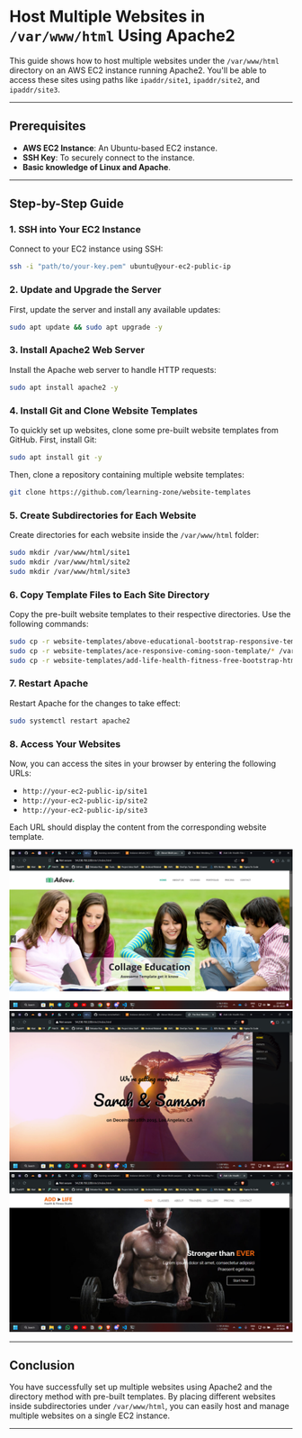 # Host Multiple Websites in `/var/www/html` Using Apache2

This guide shows how to host multiple websites under the `/var/www/html` directory on an AWS EC2 instance running Apache2. You'll be able to access these sites using paths like `ipaddr/site1`, `ipaddr/site2`, and `ipaddr/site3`.

---

## Prerequisites

- **AWS EC2 Instance**: An Ubuntu-based EC2 instance.
- **SSH Key**: To securely connect to the instance.
- **Basic knowledge of Linux and Apache**.

---

## Step-by-Step Guide

### 1. SSH into Your EC2 Instance

Connect to your EC2 instance using SSH:

```bash
ssh -i "path/to/your-key.pem" ubuntu@your-ec2-public-ip
```

### 2. Update and Upgrade the Server

First, update the server and install any available updates:

```bash
sudo apt update && sudo apt upgrade -y
```

### 3. Install Apache2 Web Server

Install the Apache web server to handle HTTP requests:

```bash
sudo apt install apache2 -y
```

### 4. Install Git and Clone Website Templates

To quickly set up websites, clone some pre-built website templates from GitHub. First, install Git:

```bash
sudo apt install git -y
```

Then, clone a repository containing multiple website templates:

```bash
git clone https://github.com/learning-zone/website-templates
```

### 5. Create Subdirectories for Each Website

Create directories for each website inside the `/var/www/html` folder:

```bash
sudo mkdir /var/www/html/site1
sudo mkdir /var/www/html/site2
sudo mkdir /var/www/html/site3
```

### 6. Copy Template Files to Each Site Directory

Copy the pre-built website templates to their respective directories. Use the following commands:

```bash
sudo cp -r website-templates/above-educational-bootstrap-responsive-template/* /var/www/html/site1/
sudo cp -r website-templates/ace-responsive-coming-soon-template/* /var/www/html/site2/
sudo cp -r website-templates/add-life-health-fitness-free-bootstrap-html5-template/* /var/www/html/site3/
```

### 7. Restart Apache

Restart Apache for the changes to take effect:

```bash
sudo systemctl restart apache2
```

### 8. Access Your Websites

Now, you can access the sites in your browser by entering the following URLs:

- `http://your-ec2-public-ip/site1`
- `http://your-ec2-public-ip/site2`
- `http://your-ec2-public-ip/site3`

Each URL should display the content from the corresponding website template.

![Site 1](/hostingMultipleWebsites/Ubuntu+Apache2_multipleWebsites/directoryBased/img/site1.png "Site 1")
![Site 2](/hostingMultipleWebsites/Ubuntu+Apache2_multipleWebsites/directoryBased/img/site2.png "Site 2")
![Site 3](/hostingMultipleWebsites/Ubuntu+Apache2_multipleWebsites/directoryBased/img/site3.png "Site 3")

---

## Conclusion

You have successfully set up multiple websites using Apache2 and the directory method with pre-built templates. By placing different websites inside subdirectories under `/var/www/html`, you can easily host and manage multiple websites on a single EC2 instance.

---